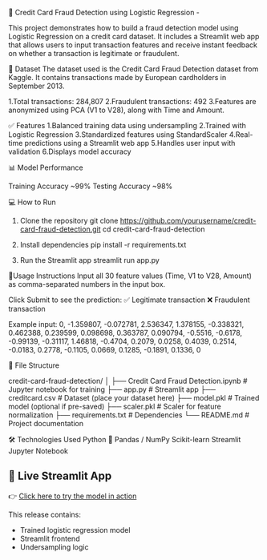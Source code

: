 🚨 Credit Card Fraud Detection using Logistic Regression - 

This project demonstrates how to build a fraud detection model using Logistic Regression on a credit card dataset. It includes a Streamlit web app that allows users to input transaction features and receive instant feedback on whether a transaction is legitimate or fraudulent.

📁 Dataset
The dataset used is the Credit Card Fraud Detection dataset from Kaggle. It contains transactions made by European cardholders in September 2013.

1.Total transactions: 284,807
2.Fraudulent transactions: 492
3.Features are anonymized using PCA (V1 to V28), along with Time and Amount.

✅ Features
1.Balanced training data using undersampling
2.Trained with Logistic Regression
3.Standardized features using StandardScaler
4.Real-time predictions using a Streamlit web app
5.Handles user input with validation
6.Displays model accuracy

📊 Model Performance

Training Accuracy  	~99%
Testing Accuracy  	~98%

💻 How to Run

1. Clone the repository
git clone https://github.com/yourusername/credit-card-fraud-detection.git
cd credit-card-fraud-detection

2. Install dependencies
pip install -r requirements.txt

3. Run the Streamlit app
streamlit run app.py

🧠Usage Instructions
Input all 30 feature values (Time, V1 to V28, Amount) as comma-separated numbers in the input box.

Click Submit to see the prediction:
✅ Legitimate transaction
❌ Fraudulent transaction

Example input:
0, -1.359807, -0.072781, 2.536347, 1.378155, -0.338321, 0.462388, 0.239599, 0.098698, 0.363787, 0.090794, -0.5516, -0.6178, -0.99139, -0.31117, 1.46818, -0.4704, 0.2079, 0.0258, 0.4039, 0.2514, -0.0183, 0.2778, -0.1105, 0.0669, 0.1285, -0.1891, 0.1336, 0


📁 File Structure

credit-card-fraud-detection/
│
├── Credit Card Fraud Detection.ipynb     # Jupyter notebook for training
├── app.py                                # Streamlit app
├── creditcard.csv                        # Dataset (place your dataset here)
├── model.pkl                             # Trained model (optional if pre-saved)
├── scaler.pkl                            # Scaler for feature normalization
├── requirements.txt                      # Dependencies
└── README.md                             # Project documentation


🛠 Technologies Used
Python 🐍
Pandas / NumPy
Scikit-learn
Streamlit
Jupyter Notebook


## 🔗 Live Streamlit App
👉 [Click here to try the model in action](https://anchal-credit-card-fraud-detection-model-tvczvmsf3idfuqtee3w5bd.streamlit.app/)

This release contains:
- Trained logistic regression model
- Streamlit frontend
- Undersampling logic


